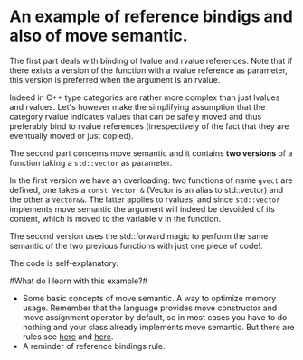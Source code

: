 # An example of reference bindigs and also of move semantic. #

The first part deals with binding of lvalue and rvalue
references. Note that if there exists a version of the function with a
rvalue reference as parameter, this version is preferred when the
argument is an rvalue. 

Indeed in C++ type categories are rather more complex than just
lvalues and rvalues. Let's however make the simplifying assumption
that the category rvalue indicates values that can be safely moved and
thus preferably bind to rvalue references (irrespectively of the fact
that they are eventually moved or just copied).

The second part concerns move semantic and it contains **two
versions** of a function taking a ``std::vector`` as parameter.

In the first version we have an overloading: two functions of name
``gvect`` are defined, one takes a ``const Vector &`` (Vector is an
alias to std::vector<double>) and the other a ``Vector&&``. The latter
applies to rvalues, and since ``std::vector`` implements move semantic
the argument will indeed be devoided of its content, which is moved to
the variable v in the function.

The second version uses the std::forward<T> magic to perform the same
semantic of the two previous functions with just one piece of code!.

The code is self-explanatory.

#What do I learn with this example?#

- Some basic concepts of move semantic. A way to optimize memory usage. Remember that the language provides move constructor and move assignment operator by default, so in most cases you have to do nothing and your class already implements move semantic. But there are rules  see 
[here](https://stackoverflow.com/questions/24342941/what-are-the-rules-for-automatic-generation-of-move-operations) and [here](https://images.app.goo.gl/hWVF7KGw46KnDTaq6).
- A reminder of reference bindings rule.
